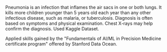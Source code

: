 Pneumonia is an infection that inflames the air sacs in one or both lungs. 
It kills more children younger than 5 years old each year than any other infectious disease, such as malaria, or tuberculosis. 
Diagnosis is often based on symptoms and physical examination. Chest X-rays may help confirm the diagnosis.
Used Kaggle Dataset.

Applied skills gained by the "Fundamentals of AI/ML in Precision Medicine certificate program" offered by Stanford Data Ocean.

